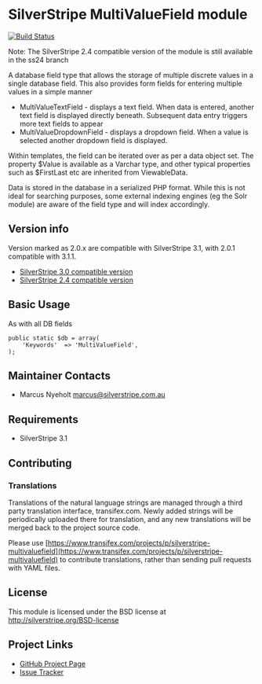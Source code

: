 # SilverStripe MultiValueField module

[![Build Status](https://secure.travis-ci.org/silverstripe-australia/silverstripe-multivaluefield.png)](http://travis-ci.org/silverstripe-australia/silverstripe-multivaluefield)

Note: The SilverStripe 2.4 compatible version of the module is still available
in the ss24 branch

A database field type that allows the storage of multiple discrete values in
a single database field. This also provides form fields for entering multiple 
values in a simple manner

* MultiValueTextField - displays a text field. When data is entered, another
  text field is displayed directly beneath. Subsequent data entry triggers
  more text fields to appear
* MultiValueDropdownField - displays a dropdown field. When a value is selected
  another dropdown field is displayed. 

Within templates, the field can be iterated over as per a data object set. 
The property $Value is available as a Varchar type, and other typical 
properties such as $FirstLast etc are inherited from ViewableData.

Data is stored in the database in a serialized PHP format. While this is not
ideal for searching purposes, some external indexing engines (eg the Solr 
module) are aware of the field type and will index accordingly. 

## Version info

Version marked as 2.0.x are compatible with SilverStripe 3.1, with 2.0.1 compatible with 3.1.1.

* [SilverStripe 3.0 compatible version](https://github.com/silverstripe-australia/silverstripe-multivaluefield/tree/1.0)
* [SilverStripe 2.4 compatible version](https://github.com/silverstripe-australia/silverstripe-multivaluefield/tree/ss24)


## Basic Usage

As with all DB fields

	public static $db = array(
		'Keywords' 	=> 'MultiValueField',
	);



## Maintainer Contacts

* Marcus Nyeholt <marcus@silverstripe.com.au>

## Requirements

* SilverStripe 3.1

## Contributing

### Translations

Translations of the natural language strings are managed through a third party translation interface, transifex.com. Newly added strings will be periodically uploaded there for translation, and any new translations will be merged back to the project source code.

Please use [https://www.transifex.com/projects/p/silverstripe-multivaluefield](https://www.transifex.com/projects/p/silverstripe-multivaluefield) to contribute translations, rather than sending pull requests with YAML files.

## License

This module is licensed under the BSD license at http://silverstripe.org/BSD-license

## Project Links
* [GitHub Project Page](https://github.com/nyeholt/silverstripe-multivaluefield)
* [Issue Tracker](https://github.com/nyeholt/silverstripe-multivaluefield/issues)

